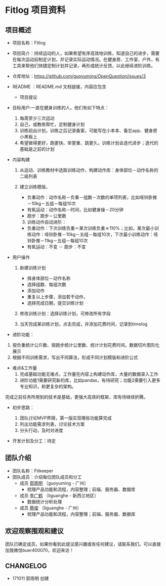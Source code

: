 # Fitlog 项目资料
## 项目概述
	
- 项目名称：Fitlog
- 项目简介：持续运动的人，如果希望有序高效地训练，知道自己的进步，需要在每次运动前制定计划，并记录实际运动情况。在健身房、工作室、户外，有工具来帮他们快捷定制计划并记录，再形成统计反馈，以此继续进阶训练。
- 仓库地址：https://github.com/guoyuming/OpenQuestion/issues/3
- README ：README.md 文档链接，内容应包含
	- 项目提议

- 目标用户:一直在健身训练的人，他们有如下特点：
	1. 每周至少三次运动
	2. 自己，或教练帮忙，定制健身计划
	3. 训练前出计划，训练之后记录备案，可能写在小本本、备忘app、健身房小黑板上
	4. 希望做得更好，跑更快、举更重、跳更久，训练计划会迭代进步；迭代的基础是之前的计划

- 内容构建
	1. 从运动、训练教材中选取训练动作，构建动作库：身体部位－动作名称的二级列表
	2. 建立训练模版，
		- 负重动作：动作名称－负重－组数－次数的单项列表，比如哑铃卧推－10kg－五组－每组10次
		- 有氧运动：动作名称－时间，比如健身操－20分钟
		- 跑步：跑步－公里数
		
		3. 训练动作自动进阶：
		- 负重动作：下次训练负重＝某次训练负重＊110%；比如，某次最小训练动作：哑铃卧推－10kg－五组－每组10次，下次最小训练动作：哑铃卧推－11kg－五组－每组10次
		- 有氧运动：不变
		－ 跑步：不变

- 用户操作
	1. 新建训练计划
		- 择身体部位－动作名称
		- 选择组数、每组次数
		- 添加动作
		- 重复以上步骤，添加若干动作，
		- 选择完成日期，提交训练计划
	
	2. 修改训练计划：选择训练计划，可修改所有字段

	3. 当天完成某训练计划，点击完成，并添加花费时间，记录到timelog


- 进阶功能：
1. 按负重统计公斤数、按跑步统计公里数、统计计划花费时间，数据切片图形化展示
2. 根据不同训练需求，写出不同算法，形成不同计划模版和进阶公式

- 难点&工作量
	1. 完成基础功能无难点，工作量在内容上构建动作库，大量的数据录入工作
	2. 进阶功能1需要研究新的库，比如pandas，有待研究；功能2需要引入更多专业知识，和更复杂的架构。

完成之前任务所用到的技术是基础，更强大高效的框架、库有待继续折腾。	

- 初步思路：
	1. 团队讨论MVP界限，第一版实现哪些功能算完成
	2. 列出功能需求列表，讨论技术方案
	3. 分头行动，及时对进度

- 开发计划及分工：待定

## 团队介绍
	
- 团队名称：Fitkeeper
- 团队成员：介绍每位团队成员和分工
   - 成员 [郭雨明](https://github.com/guoyuming/Py101-004) （guoyuming - 广州）
       - 梳理产品功能和流程，内容整理；前端、服务器、数据库
   - 成员 [李广鹤](https://github.com/liguanghe) （liguanghe - 新西兰地区）
       - 数据统计分析处理
   - 成员 [蔡俊](https://github.com/littlexiaocai) （liguanghe - 广州）
       - 梳理产品功能和流程，内容整理；前端、服务器、数据库
## 欢迎观察围观和建议
团队已确定成员，如果你看到此提议感兴趣或有任何建议，请联系我们。可以直接加我微信buer400070，欢迎来访！


## CHANGELOG 
- 171011 郭雨明 创建
